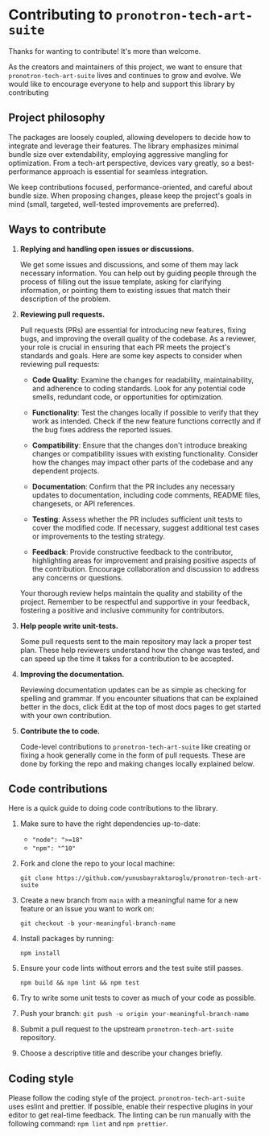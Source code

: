 # Contributing to `pronotron-tech-art-suite`

Thanks for wanting to contribute! It's more than welcome.

As the creators and maintainers of this project, we want to ensure that `pronotron-tech-art-suite` lives and continues to grow and evolve. We would like to encourage everyone to help and support this library by contributing

## Project philosophy

The packages are loosely coupled, allowing developers to decide how to integrate and leverage their features. The library emphasizes minimal bundle size over extendability, employing aggressive mangling for optimization. From a tech-art perspective, devices vary greatly, so a best-performance approach is essential for seamless integration.

We keep contributions focused, performance-oriented, and careful about bundle size. When proposing changes, please keep the project's goals in mind (small, targeted, well-tested improvements are preferred).


## Ways to contribute

1. **Replying and handling open issues or discussions.**

   We get some issues and discussions, and some of them may lack necessary information. You can help out by guiding people through the process of filling out the issue template, asking for clarifying information, or pointing them to existing issues that match their description of the problem.

2. **Reviewing pull requests.**

   Pull requests (PRs) are essential for introducing new features, fixing bugs, and improving the overall quality of the codebase. As a reviewer, your role is crucial in ensuring that each PR meets the project's standards and goals. Here are some key aspects to consider when reviewing pull requests:

   - **Code Quality**: Examine the changes for readability, maintainability, and adherence to coding standards. Look for any potential code smells, redundant code, or opportunities for optimization.

   - **Functionality**: Test the changes locally if possible to verify that they work as intended. Check if the new feature functions correctly and if the bug fixes address the reported issues.

   - **Compatibility**: Ensure that the changes don't introduce breaking changes or compatibility issues with existing functionality. Consider how the changes may impact other parts of the codebase and any dependent projects.

   - **Documentation**: Confirm that the PR includes any necessary updates to documentation, including code comments, README files, changesets, or API references.

   - **Testing**: Assess whether the PR includes sufficient unit tests to cover the modified code. If necessary, suggest additional test cases or improvements to the testing strategy.

   - **Feedback**: Provide constructive feedback to the contributor, highlighting areas for improvement and praising positive aspects of the contribution. Encourage collaboration and discussion to address any concerns or questions.

   Your thorough review helps maintain the quality and stability of the project. Remember to be respectful and supportive in your feedback, fostering a positive and inclusive community for contributors.

3. **Help people write unit-tests.**

   Some pull requests sent to the main repository may lack a proper test plan. These help reviewers understand how the change was tested, and can speed up the time it takes for a contribution to be accepted.

4. **Improving the documentation.**

   Reviewing documentation updates can be as simple as checking for spelling and grammar. If you encounter situations that can be explained better in the docs, click Edit at the top of most docs pages to get started with your own contribution.

5. **Contribute the to code.**

   Code-level contributions to `pronotron-tech-art-suite` like creating or fixing a hook generally come in the form of pull requests. These are done by forking the repo and making changes locally explained below.

## Code contributions

Here is a quick guide to doing code contributions to the library.

1. Make sure to have the right dependencies up-to-date:

   - `"node": ">=18"`
   - `"npm": "^10"`

2. Fork and clone the repo to your local machine:

   ```shellscript
   git clone https://github.com/yunusbayraktaroglu/pronotron-tech-art-suite
   ```

3. Create a new branch from `main` with a meaningful name for a new feature or an issue you want to work on:

   ```shellscript
   git checkout -b your-meaningful-branch-name
   ```

4. Install packages by running:

   ```shellscript
   npm install
   ```

5. Ensure your code lints without errors and the test suite still passes.

   ```shellscript
   npm build && npm lint && npm test
   ```

7. Try to write some unit tests to cover as much of your code as possible.

8. Push your branch: `git push -u origin your-meaningful-branch-name`

9. Submit a pull request to the upstream `pronotron-tech-art-suite` repository.

10. Choose a descriptive title and describe your changes briefly.

## Coding style

Please follow the coding style of the project. `pronotron-tech-art-suite` uses eslint and prettier. If possible, enable their respective plugins in your editor to get real-time feedback. The linting can be run manually with the following command: `npm lint` and `npm prettier`.